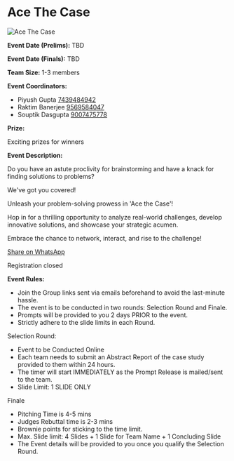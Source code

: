 # Ace The Case

![Ace The Case](https://srijanju.in/images/events/acethecase.png)

**Event Date (Prelims):** TBD

**Event Date (Finals):** TBD

**Team Size:** 1-3 members

**Event Coordinators:**

- Piyush Gupta [7439484942](tel:7439484942)
- Raktim Banerjee [9569584047](tel:9569584047)
- Souptik Dasgupta [9007475778](tel:9007475778)

**Prize:**

Exciting prizes for winners

**Event Description:**

Do you have an astute proclivity for brainstorming and have a knack for finding solutions to problems?

We've got you covered!

Unleash your problem-solving prowess in 'Ace the Case'!

Hop in for a thrilling opportunity to analyze real-world challenges, develop innovative solutions, and showcase your strategic acumen.

Embrace the chance to network, interact, and rise to the challenge!

[Share on WhatsApp](https://wa.me/?text=Check%20out%20this%20event%3A%20Ace%20The%20Case%0A%0A%20Do%20you%20have%20an%20astute%20proclivity%20for%20brainstorming%20and%20have%20a%20knack%20for%20finding%20solutions%20to%20problems%3F%2CWe%27ve%20got%20you%20covered!%2CUnleash%20your%20problem-solving%20prowess%20in%20%27Ace%20the%20Case%27!%2CHop%20in%20for%20a%20thrilling%20opportunity%20to%20analyze%20real-world%20challenges%2C%20develop%20innovative%20solutions%2C%20and%20showcase%20your%20strategic%20acumen.%2CEmbrace%20the%20chance%20to%20network%2C%20interact%2C%20and%20rise%20to%20the%20challenge!%0A%0AHead%20over%20to%3A%20https%3A%2F%2Fsrijanju.in%2Fevents%2Face-the-case%20for%20exploring%20it!)

Registration closed

**Event Rules:**

- Join the Group links sent via emails beforehand to avoid the last-minute hassle.
- The event is to be conducted in two rounds: Selection Round and Finale.
- Prompts will be provided to you 2 days PRIOR to the event.
- Strictly adhere to the slide limits in each Round.

Selection Round:

- Event to be Conducted Online
- Each team needs to submit an Abstract Report of the case study provided to them within 24 hours.
- The timer will start IMMEDIATELY as the Prompt Release is mailed/sent to the team.
- Slide Limit: 1 SLIDE ONLY

Finale

- Pitching Time is 4-5 mins
- Judges Rebuttal time is 2-3 mins
- Brownie points for sticking to the time limit.
- Max. Slide limit: 4 Slides + 1 Slide for Team Name + 1 Concluding Slide
- The Event details will be provided to you once you qualify the Selection Round.
